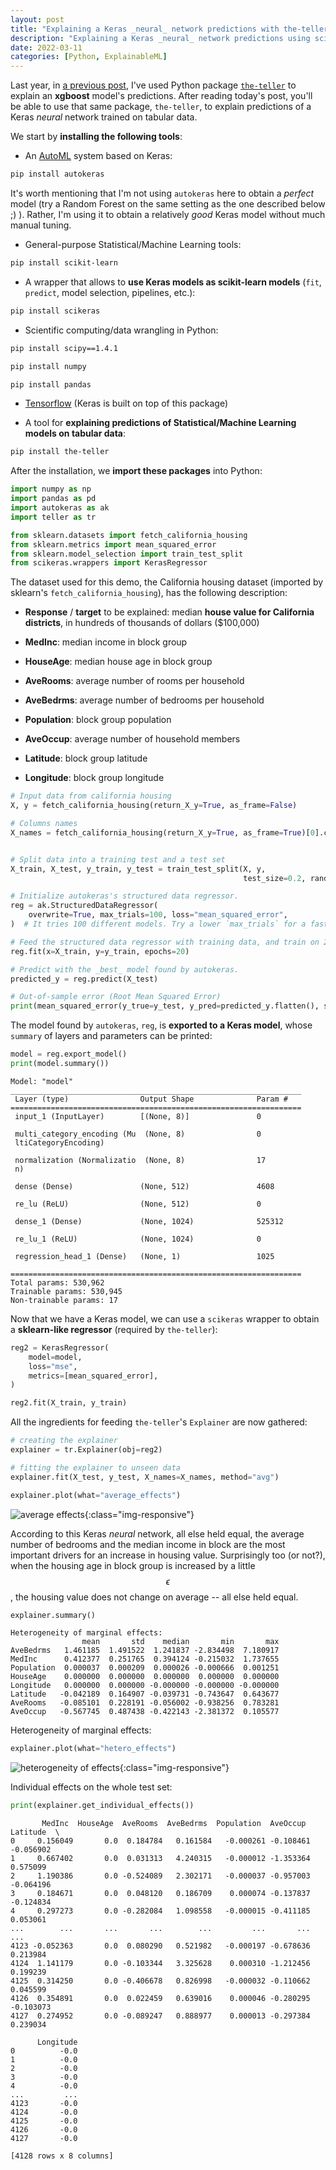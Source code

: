 ```yaml
---
layout: post
title: "Explaining a Keras _neural_ network predictions with the-teller"
description: "Explaining a Keras _neural_ network predictions using scikeras, AutoKeras and the teller on tabular data"
date: 2022-03-11
categories: [Python, ExplainableML]
---
```



Last year, in [a previous post](https://thierrymoudiki.github.io/blog/2021/03/12/python/explainableml/teller-xgboost), 
I've used Python package [`the-teller`](https://github.com/Techtonique/teller) to explain an __xgboost__ model's predictions. 
After reading today's post, you'll be able to use that same package, `the-teller`, to explain 
predictions of a Keras _neural_ network trained on tabular data. 

We start by __installing the following tools__: 

  - An [AutoML](https://en.wikipedia.org/wiki/Automated_machine_learning) system based on Keras: 
  
  ```bash
  pip install autokeras
  ```
  
  It's worth mentioning that I'm not using `autokeras` here to obtain a _perfect_ model (try a Random Forest on the 
  same setting as the one described below ;) ). Rather, 
  I'm using it to obtain a relatively _good_ Keras model without much manual tuning. 
  
  - General-purpose Statistical/Machine Learning tools:
  ```bash
  pip install scikit-learn
  ```
  
  - A wrapper that allows to __use Keras models as scikit-learn models__ (`fit`, `predict`, model selection, pipelines, etc.): 
  ```bash
  pip install scikeras
  ```
  
  - Scientific computing/data wrangling in Python:
  ```bash
  pip install scipy==1.4.1
  ```
  ```bash
  pip install numpy
  ```
  ```bash
  pip install pandas
  ```
  - [Tensorflow](https://tensorflow.google.cn/install/pip?hl=en) (Keras is built on top of this package)
  
  - A tool for __explaining predictions of Statistical/Machine Learning models on tabular data__: 
  ```bash
  pip install the-teller
  ```

After the installation, we __import these packages__ into Python: 
```python
import numpy as np
import pandas as pd
import autokeras as ak
import teller as tr

from sklearn.datasets import fetch_california_housing
from sklearn.metrics import mean_squared_error
from sklearn.model_selection import train_test_split
from scikeras.wrappers import KerasRegressor
```

The dataset used for this demo, the California housing dataset (imported by sklearn's `fetch_california_housing`), has the following description: 

  - __Response__ / __target__ to be explained: median __house value for California districts__, in hundreds of thousands of dollars ($100,000)
  
  - __MedInc__: median income in block group
  
  - __HouseAge__: median house age in block group
  
  - __AveRooms__: average number of rooms per household
  
  - __AveBedrms__: average number of bedrooms per household
  
  - __Population__: block group population
  
  - __AveOccup__: average number of household members
  
  - __Latitude__: block group latitude
  
  - __Longitude__: block group longitude
  

```python
# Input data from california housing 
X, y = fetch_california_housing(return_X_y=True, as_frame=False)

# Columns names
X_names = fetch_california_housing(return_X_y=True, as_frame=True)[0].columns


# Split data into a training test and a test set
X_train, X_test, y_train, y_test = train_test_split(X, y, 
                                                    test_size=0.2, random_state=13)
```


```python
# Initialize autokeras's structured data regressor.
reg = ak.StructuredDataRegressor(
    overwrite=True, max_trials=100, loss="mean_squared_error",
)  # It tries 100 different models. Try a lower `max_trials` for a faster result.

# Feed the structured data regressor with training data, and train on 20 epochs.
reg.fit(x=X_train, y=y_train, epochs=20)

# Predict with the _best_ model found by autokeras.
predicted_y = reg.predict(X_test)

# Out-of-sample error (Root Mean Squared Error)
print(mean_squared_error(y_true=y_test, y_pred=predicted_y.flatten(), squared=False))
```

The model found by `autokeras`, `reg`, is __exported to a Keras model__, whose `summary` 
of layers and parameters can be printed: 

```python
model = reg.export_model()
print(model.summary())
```
```
Model: "model"
_________________________________________________________________
 Layer (type)                Output Shape              Param #   
=================================================================
 input_1 (InputLayer)        [(None, 8)]               0         
                                                                 
 multi_category_encoding (Mu  (None, 8)                0         
 ltiCategoryEncoding)                                            
                                                                 
 normalization (Normalizatio  (None, 8)                17        
 n)                                                              
                                                                 
 dense (Dense)               (None, 512)               4608      
                                                                 
 re_lu (ReLU)                (None, 512)               0         
                                                                 
 dense_1 (Dense)             (None, 1024)              525312    
                                                                 
 re_lu_1 (ReLU)              (None, 1024)              0         
                                                                 
 regression_head_1 (Dense)   (None, 1)                 1025      
                                                                 
=================================================================
Total params: 530,962
Trainable params: 530,945
Non-trainable params: 17
```

Now that we have a Keras model, we can use a `scikeras` wrapper to obtain a 
__sklearn-like regressor__ (required by `the-teller`): 

```python
reg2 = KerasRegressor(
    model=model,
    loss="mse",
    metrics=[mean_squared_error],
)

reg2.fit(X_train, y_train)
```

All the ingredients for feeding `the-teller`'s `Explainer` are now gathered: 

```python
# creating the explainer
explainer = tr.Explainer(obj=reg2)

# fitting the explainer to unseen data
explainer.fit(X_test, y_test, X_names=X_names, method="avg")
```

```python
explainer.plot(what="average_effects")
```

![average effects]({{base}}/images/2022-03-11/2022-03-11-image1.png){:class="img-responsive"}

According to this Keras _neural_ network, all else held equal, the average number of bedrooms 
and the median income in block are the most important drivers for an increase in 
housing value. Surprisingly too (or not?), when the housing age in block group is increased by a little $$\epsilon$$, 
the housing value does not change on average -- all else held equal. 

```python
explainer.summary()
```
```
Heterogeneity of marginal effects: 
                mean       std    median       min       max
AveBedrms   1.461185  1.491522  1.241837 -2.834498  7.180917
MedInc      0.412377  0.251765  0.394124 -0.215032  1.737655
Population  0.000037  0.000209  0.000026 -0.000666  0.001251
HouseAge    0.000000  0.000000  0.000000  0.000000  0.000000
Longitude   0.000000  0.000000 -0.000000 -0.000000 -0.000000
Latitude   -0.042189  0.164907 -0.039731 -0.743647  0.643677
AveRooms   -0.085101  0.228191 -0.056002 -0.938256  0.783281
AveOccup   -0.567745  0.487438 -0.422143 -2.381372  0.105577
```

Heterogeneity of marginal effects: 

```python
explainer.plot(what="hetero_effects")
```

![heterogeneity of effects]({{base}}/images/2022-03-11/2022-03-11-image2.png){:class="img-responsive"}

Individual effects on the whole test set: 

```python
print(explainer.get_individual_effects())
```
```
       MedInc  HouseAge  AveRooms  AveBedrms  Population  AveOccup  Latitude  \
0     0.156049       0.0  0.184784   0.161584   -0.000261 -0.108461 -0.056902   
1     0.667402       0.0  0.031313   4.240315   -0.000012 -1.353364  0.575099   
2     1.190386       0.0 -0.524089   2.302171   -0.000037 -0.957003 -0.064196   
3     0.184671       0.0  0.048120   0.186709    0.000074 -0.137837 -0.124834   
4     0.297273       0.0 -0.282084   1.098558   -0.000015 -0.411185  0.053061   
...        ...       ...       ...        ...         ...       ...       ...   
4123 -0.052363       0.0  0.080290   0.521982   -0.000197 -0.678636  0.213984   
4124  1.141179       0.0 -0.103344   3.325628    0.000310 -1.212456  0.199239   
4125  0.314250       0.0 -0.406678   0.826998   -0.000032 -0.110662  0.045599   
4126  0.354891       0.0  0.022459   0.639016    0.000046 -0.280295 -0.103073   
4127  0.274952       0.0 -0.089247   0.888977    0.000013 -0.297384  0.239034   

      Longitude  
0          -0.0  
1          -0.0  
2          -0.0  
3          -0.0  
4          -0.0  
...         ...  
4123       -0.0  
4124       -0.0  
4125       -0.0  
4126       -0.0  
4127       -0.0  

[4128 rows x 8 columns]
```

